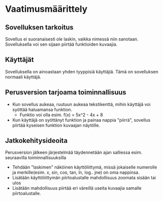# Vaatimusmäärittely

## Sovelluksen tarkoitus

Sovellus ei suoranaisesti ole laskin, vaikka nimessä niin sanotaan. Sovelluksella voi sen sijaan piirtää funktioiden kuvaajia.

## Käyttäjät

Sovelluksella on ainoastaan yhden tyyppisiä käyttäjiä. Tämä on sovelluksen normaali käyttäjä.

## Perusversion tarjoama toiminnallisuus

- Kun sovellus aukeaa, ruutuun aukeaa tekstikenttä, mihin käyttäjä voi syöttää haluamansa funktion.
    - Funktio voi olla esim. f(x) = 5x^2 - 4x + 8
- Kun käyttäjä on syöttänyt funktion ja painaa nappia "piirrä", sovellus piirtää kyseisen funktion kuvaajan näytölle.

## Jatkokehitysideoita

Perusversion jälkeen järjestelmää täydennetään ajan salliessa esim. seuraavilla toiminnallisuuksilla

- Tehdään "laskimen" näköinen käyttöliittymä, missä jokaiselle numerolle ja merkille(esim. x, sin, cos, tan, ln, log.. jne) on oma nappinsa.
- Lisätään käyttöliittymän piirtoalustalle mahdollisuus zoomata sisään tai ulos
- Lisätään mahdollisuus piirtää eri väreillä useita kuvaajia samalle piirtoalustalle.
